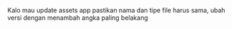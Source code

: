 Kalo mau update assets app pastikan nama dan tipe file harus sama,
ubah versi dengan menambah angka paling belakang